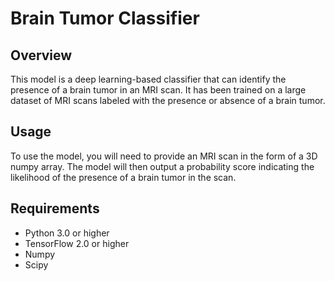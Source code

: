 # Brain Tumor Classifier

## Overview

This model is a deep learning-based classifier that can identify the presence of a brain tumor in an MRI scan. It has been trained on a large dataset of MRI scans labeled with the presence or absence of a brain tumor.

## Usage

To use the model, you will need to provide an MRI scan in the form of a 3D numpy array. The model will then output a probability score indicating the likelihood of the presence of a brain tumor in the scan.

## Requirements

- Python 3.0 or higher
- TensorFlow 2.0 or higher
- Numpy
- Scipy
